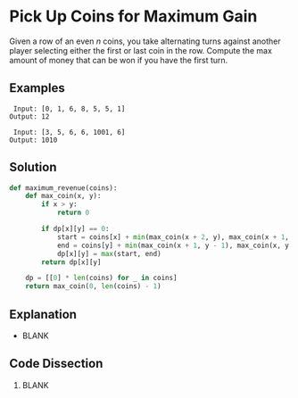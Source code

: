 # Pick Up Coins for Maximum Gain
Given a row of an even _n_ coins, you take alternating turns against another player selecting either the first or last coin in the row. Compute the max amount of money that can be won if you have the first turn.

## Examples
```
 Input: [0, 1, 6, 8, 5, 5, 1]
Output: 12

 Input: [3, 5, 6, 6, 1001, 6]
Output: 1010
```

## Solution
```python
def maximum_revenue(coins):
    def max_coin(x, y):
        if x > y:
            return 0

        if dp[x][y] == 0:
            start = coins[x] + min(max_coin(x + 2, y), max_coin(x + 1, y - 1))
            end = coins[y] + min(max_coin(x + 1, y - 1), max_coin(x, y - 2))
            dp[x][y] = max(start, end)
        return dp[x][y]

    dp = [[0] * len(coins) for _ in coins]
    return max_coin(0, len(coins) - 1)
```

## Explanation
* BLANK

## Code Dissection
1. BLANK
